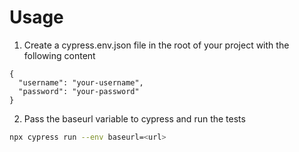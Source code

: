 # Usage

1. Create a cypress.env.json file in the root of your project with the following content

```
{
  "username": "your-username",
  "password": "your-password"
}
```

2. Pass the baseurl variable to cypress and run the tests

```bash
npx cypress run --env baseurl=<url>
```
